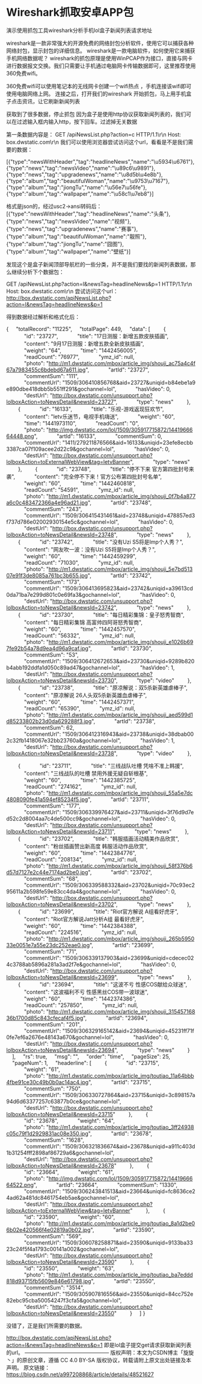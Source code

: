 # Wireshark抓取安卓APP包

演示使用抓包工具wireshark分析手机lol盒子新闻列表请求地址

wireshark是一款非常强大的开源免费的网络封包分析软件，使用它可以捕获各种网络封包，显示封包的详细信息。
wireshark是一款电脑软件，如何使用它来捕获手机网络数据呢？
wireshark的抓包原理是使用WinPCAP作为接口，直接与网卡进行数据报文交换。我们只需要让手机通过电脑网卡传输数据即可，这里推荐使用360免费wifi。



360免费wifi可以使用笔记本的无线网卡创建一个wifi热点 ，手机连接该wifi即可使用电脑网络上网。
连接之后，打开我们的wireshark
开始抓包，马上用手机盒子点击资讯，让它刷新新闻列表



获取到了很多数据，停止抓包
因为盒子是使用http协议获取新闻列表的，我们可以在过滤输入框内输入http，按下回车。过滤掉无关数据


第一条数据内容是：
GET /apiNewsList.php?action=c HTTP/1.1\r\n
Host: box.dwstatic.com\r\n
我们可以使用浏览器尝试访问这个url，看看是不是我们需要的数据：

[{"type":"newsWithHeader","tag":"headlineNews","name":"\u5934\u6761"},{"type":"news","tag":"newsVideo","name":"\u89c6\u9891"},{"type":"news","tag":"upgradenews","name":"\u8d5b\u4e8b"},{"type":"album","tag":"beautifulWoman","name":"\u9753\u7167"},{"type":"album","tag":"jiongTu","name":"\u56e7\u56fe"},{"type":"album","tag":"wallpaper","name":"\u58c1\u7eb8"}]



格式是json的，经过usc2→ansi转码后：
[{"type":"newsWithHeader","tag":"headlineNews","name":"头条"},{"type":"news","tag":"newsVideo","name":"视频"},{"type":"news","tag":"upgradenews","name":"赛事"},{"type":"album","tag":"beautifulWoman","name":"靓照"},{"type":"album","tag":"jiongTu","name":"囧图"},{"type":"album","tag":"wallpaper","name":"壁纸"}]

发现这个是盒子新闻顶部导航栏的一些分类，并不是我们要找的新闻列表数据，那么继续分析下个数据包：

GET /apiNewsList.php?action=l&newsTag=headlineNews&p=1 HTTP/1.1\r\n
Host: box.dwstatic.com\r\n
尝试访问这个url：
http://box.dwstatic.com/apiNewsList.php?action=l&newsTag=headlineNews&p=1

得到数据经过解析和格式化后：

{
    "totalRecord": "11225",
    "totalPage": 449,
    "data": [
        {
            "id": "23727",
            "title": "17日测服：新增五款皮肤插画",
            "content": "9月17日测服：新增五款全新皮肤插画",
            "weight": "64",
            "time": "1442456005",
            "readCount": "76977",
            "ymz_id": null,
            "photo": "http://m1.dwstatic.com/mbox/article_img/shouji_ac75a4c4f67a7983455c6bdebd67a611.jpg",
            "artId": "23727",
            "commentSum": "111",
            "commentUrl": "1509/306410856768&aid=23727&uniqid=b84ebe1a9e890dbe418dbb5b551ff291&gochannel=lol",
            "hasVideo": 0,
            "destUrl": "http://box.dwstatic.com/unsupport.php?lolboxAction=toNewsDetail&newsId=23727",
            "type": "news"
        },
        {
            "id": "16133",
            "title": "乐视-游戏返现狂欢节",
            "content": "letv乐迷节，电视手机嗨送",
            "weight": "60",
            "time": "1441973110",
            "readCount": "0",
            "photo": "http://img.dwstatic.com/lol/1509/305917715872/1441966664448.png",
            "artId": "16133",
            "commentSum": 0,
            "commentUrl": "1411/279211876566&aid=16133&uniqid=23efe8ecbb3387ca07f109acee2d22c9&gochannel=lol",
            "hasVideo": 0,
            "destUrl": "http://box.dwstatic.com/unsupport.php?lolboxAction=toExternalWebView&tag=letvBanner",
            "type": "news"
        },
        {
            "id": "23748",
            "title": "停不下来 官方第四批封号来袭",
            "content": "完全停不下来！官方公布第四批封号名单",
            "weight": "60",
            "time": "1442460818",
            "readCount": "54591",
            "ymz_id": null,
            "photo": "http://m1.dwstatic.com/mbox/article_img/shouji_0f7b4a877a6c0c483472366a4e96ad21.jpg",
            "artId": "23748",
            "commentSum": "243",
            "commentUrl": "1509/306415431461&aid=23748&uniqid=478857ed3f737d786e02002930154e5c&gochannel=lol",
            "hasVideo": 0,
            "destUrl": "http://box.dwstatic.com/unsupport.php?lolboxAction=toNewsDetail&newsId=23748",
            "type": "news"
        },
        {
            "id": "23742",
            "title": "没有Uzi S5将是Imp个人秀？",
            "content": "网友吹一波：没有Uzi S5将是Imp个人秀？",
            "weight": "60",
            "time": "1442459299",
            "readCount": "71030",
            "ymz_id": null,
            "photo": "http://m1.dwstatic.com/mbox/article_img/shouji_5e7bd51307e91f3de8085a761bc3b655.jpg",
            "artId": "23742",
            "commentSum": "173",
            "commentUrl": "1509/306413695823&aid=23742&uniqid=a39613cd0da71ba7e299d801c0e69fa3&gochannel=lol",
            "hasVideo": 0,
            "destUrl": "http://box.dwstatic.com/unsupport.php?lolboxAction=toNewsDetail&newsId=23742",
            "type": "news"
        },
        {
            "id": "23730",
            "title": "每日精彩集锦：皇子怒秀智商",
            "content": "每日精彩集锦 高富帅四阿哥怒秀智商",
            "weight": "60",
            "time": "1442457570",
            "readCount": "56332",
            "ymz_id": null,
            "photo": "http://m1.dwstatic.com/mbox/article_img/shouji_e1026b697fe92b54a78d9ea4d96a9caf.jpg",
            "artId": "23730",
            "commentSum": "53",
            "commentUrl": "1509/306412672653&aid=23730&uniqid=9289b820b4abb192ddfa1d050c89ad47&gochannel=lol",
            "hasVideo": 1,
            "destUrl": "http://box.dwstatic.com/unsupport.php?lolboxAction=toNewsDetail&newsId=23730",
            "type": "video"
        },
        {
            "id": "23738",
            "title": "原凉解说：双5杀新英雄虐棒子",
            "content": "原凉解说 26人头双5杀新英雄血虐棒子",
            "weight": "60",
            "time": "1442457371",
            "readCount": "65390",
            "ymz_id": null,
            "photo": "http://m1.dwstatic.com/mbox/article_img/shouji_aed599d1d85233802b23d0da629288f3.jpg",
            "artId": "23738",
            "commentSum": 62,
            "commentUrl": "1509/306412316943&aid=23738&uniqid=38dbab002c32fb1418067e32bb23760a&gochannel=lol",
            "hasVideo": 1,
            "destUrl": "http://box.dwstatic.com/unsupport.php?lolboxAction=toNewsDetail&newsId=23738",
            "type": "video"
        },

        {
            "id": "23711",
            "title": "三线战队吐槽 凭啥不准上韩援",
            "content": "三线战队的吐槽 禁用外援无疑自斩根基",
            "weight": "60",
            "time": "1442385725",
            "readCount": "274162",
            "ymz_id": null,
            "photo": "http://m1.dwstatic.com/mbox/article_img/shouji_55a5e7dc4808090fe41a594ef85234f5.jpg",
            "artId": "23711",
            "commentSum": "177",
            "commentUrl": "1509/306339976427&aid=23711&uniqid=3f76d9d7ed52c2d8004aa7c4de500cc9&gochannel=lol",
            "hasVideo": 0,
            "destUrl": "http://box.dwstatic.com/unsupport.php?lolboxAction=toNewsDetail&newsId=23711",
            "type": "news"
        },
        {
            "id": "23702",
            "title": "韩服插画活动精美作品欣赏",
            "content": "粉丝插画赞出新高度 韩服活动作品欣赏",
            "weight": "60",
            "time": "1442384776",
            "readCount": "208134",
            "ymz_id": null,
            "photo": "http://m1.dwstatic.com/mbox/article_img/shouji_58f376b6d57d7127e2c44e7174ad2be0.jpg",
            "artId": "23702",
            "commentSum": "68",
            "commentUrl": "1509/306339588332&aid=23702&uniqid=70c93ec295611a2b598fe59e83cc4da4&gochannel=lol",
            "hasVideo": 0,
            "destUrl": "http://box.dwstatic.com/unsupport.php?lolboxAction=toNewsDetail&newsId=23702",
            "type": "news"
        },
        {
            "id": "23699",
            "title": "Riot官方解说 A组看好虎牙",
            "content": "Riot官方解说Jatt分析A组 最看好虎牙",
            "weight": "60",
            "time": "1442384388",
            "readCount": "224516",
            "ymz_id": null,
            "photo": "http://m1.dwstatic.com/mbox/article_img/shouji_265b595033e0051e7a55e23dc252eae0.jpg",
            "artId": "23699",
            "commentSum": "71",
            "commentUrl": "1509/306339137903&aid=23699&uniqid=cdecec024c3788ab5896a281a3ad2f7e&gochannel=lol",
            "hasVideo": 0,
            "destUrl": "http://box.dwstatic.com/unsupport.php?lolboxAction=toNewsDetail&newsId=23699",
            "type": "news"
        },
        {
            "id": "23694",
            "title": "这波不亏 性感COS献给众球迷",
            "content": "这波福利不亏 性感黑丝COS带一波球迷",
            "weight": "60",
            "time": "1442374386",
            "readCount": "257850",
            "ymz_id": null,
            "photo": "http://m1.dwstatic.com/mbox/article_img/shouji_31545716836b1700d85c843cfecaf4f5.jpg",
            "artId": "23694",
            "commentSum": "201",
            "commentUrl": "1509/306329165142&aid=23694&uniqid=45231ff71f0fe7ef6a2676e48143a670&gochannel=lol",
            "hasVideo": 0,
            "destUrl": "http://box.dwstatic.com/unsupport.php?lolboxAction=toNewsDetail&newsId=23694",
            "type": "news"
        }
    ],
    "rs": true,
    "msg": "",
    "order": "time",
    "pageSize": 25,
    "pageNum": 1,
    "headerline": [
        {
            "id": "23715",
            "weight": "61",
            "photo": "http://m1.dwstatic.com/mbox/article_img/toutiao_11a64bbb4fbe91ce30c49b0b0ac14ac4.jpg",
            "artId": "23715",
            "commentSum": "750",
            "commentUrl": "1509/306330727864&aid=23715&uniqid=3c898157a94d6d63377257c63877b0ce&gochannel=lol",
            "destUrl": "http://box.dwstatic.com/unsupport.php?lolboxAction=toNewsDetail&newsId=23715"
        },
        {
            "id": "23678",
            "weight": "64",
            "photo": "http://m1.dwstatic.com/mbox/article_img/toutiao_3ff24938c05c79f1d2929831ac08e350.jpg",
            "artId": "23678",
            "commentSum": "1628",
            "commentUrl": "1509/306321836674&aid=23678&uniqid=a911c403d1b31254fff2898af86729a6&gochannel=lol",
            "destUrl": "http://box.dwstatic.com/unsupport.php?lolboxAction=toNewsDetail&newsId=23678"
        },
        {
            "id": "23664",
            "weight": "61",
            "photo": "http://img.dwstatic.com/lol/1509/305917715872/1441966664522.png",
            "artId": "23664",
            "commentSum": "1330",
            "commentUrl": "1509/306243841513&aid=23664&uniqid=fc8636ce24ad62a481dc8461754eb5ae&gochannel=lol",
            "destUrl": "http://box.dwstatic.com/unsupport.php?lolboxAction=toExternalWebView&tag=letvBanner"
        },
        {
            "id": "23590",
            "weight": "60",
            "photo": "http://m1.dwstatic.com/mbox/article_img/toutiao_8a1d2be06b02e420566f4e02819a0b02.jpg",
            "artId": "23590",
            "commentSum": "569",
            "commentUrl": "1509/306078258871&aid=23590&uniqid=9133ba3323c24f5f4a1793c00141a002&gochannel=lol",
            "destUrl": "http://box.dwstatic.com/unsupport.php?lolboxAction=toNewsDetail&newsId=23590"
        },
        {
            "id": "23550",
            "weight": "63",
            "photo": "http://m1.dwstatic.com/mbox/article_img/toutiao_ba7eddd818d93715fb5609e846e61798.jpg",
            "artId": "23550",
            "commentSum": "3514",
            "commentUrl": "1509/305907816556&aid=23550&uniqid=84cc752e82ebc95cba50054247f3cfa5&gochannel=lol",
            "destUrl": "http://box.dwstatic.com/unsupport.php?lolboxAction=toNewsDetail&newsId=23550"
        }
    ]
}

没错了，正是我们所需要的数据。

http://box.dwstatic.com/apiNewsList.php?action=l&newsTag=headlineNews&p=1
即是lol盒子提交get请求获取新闻列表的url。
————————————————
版权声明：本文为CSDN博主「旋旋丶」的原创文章，遵循 CC 4.0 BY-SA 版权协议，转载请附上原文出处链接及本声明。
原文链接：https://blog.csdn.net/a997208868/article/details/48521627
